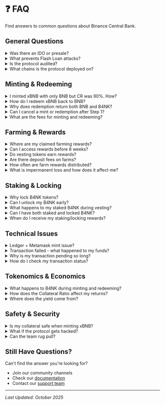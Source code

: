# ❓ FAQ

Find answers to common questions about Binance Central Bank.

## General Questions

<details>

<summary>Was there an IDO or presale?</summary>

BCB had no premine, IDO, ICO, VC allocation, or presale. All tokens are earned through participation in the protocol. This ensures fair distribution and aligns incentives between the team and community.

</details>

<details>

<summary>What prevents Flash Loan attacks?</summary>

Our 2-step minting and redemption mechanism requires separate transactions, making flash loan attacks impossible. Flash loans must be repaid within the same transaction they're borrowed, so attackers can't complete the two-step process needed to mint or redeem tokens.

Learn more in our [Flash Loan Protection](broken-reference) documentation.

</details>

<details>

<summary>Is the protocol audited?</summary>

Yes, our smart contracts have undergone professional security audits. We also maintain an active bug bounty program to continuously improve security. Check our website for current audit reports.

</details>

<details>

<summary>What chains is the protocol deployed on?</summary>

Currently, Binance Central Bank Protocol is deployed on Binance Smart Chain (BSC). We plan to expand to additional L1 ecosystems in the future as we introduce new synthetic assets.

</details>

## Minting & Redeeming

<details>

<summary>I minted xBNB with only BNB but CR was 90%. How?</summary>

The protocol automatically purchases the required BCB from the market using part of your BNB through the Zap feature. This provides a seamless user experience - you don't need to manually acquire BCB before minting.\
\
Step&#x73;**:**&#x20;

1. Provide BNB: you provide 1 BNB.

2) Automatic swap: Protocol automatically swaps (1 - CR) worth to BCB.&#x20;
3) Mint: Protocol mints BNBx using the correct ratio.

</details>

<details>

<summary>How do I redeem xBNB back to BNB?</summary>

You can redeem BNBX anytime through our redemption page. The amount you receive depends on the current Collateral Ratio.

**Example:** At 95% CR, redeeming 100 BNBX returns:

* 95 BNB
* 5 BNB worth of BCB

The redemption is a two-step process for security.

</details>

<details>

<summary>Why does redemption return both BNB and B4NK?</summary>

xBNB is backed by both BNB and B4NK based on the current Collateral Ratio. When you redeem, you receive both types of collateral in the same proportion that backs your xBNB.

If you want only BNB, you can sell the B4NK portion on a DEX after redemption.

</details>

<details>

<summary>Can I cancel a mint or redemption after Step 1?</summary>

No, once you've completed Step 1, you must complete Step 2 to receive your tokens or collateral. This is a security feature to prevent flash loan attacks. However, there's no time limit - you can complete Step 2 whenever you're ready.

</details>

<details>

<summary>What are the fees for minting and redeeming?</summary>

* **Minting Fee**: 0.50% of minted value
* **Redeeming Fee**: 0.50% of redeemed value

All fees are distributed to BCB stakers and lockers, creating value for protocol participants.

</details>

## Farming & Rewards

<details>

<summary>Where are my claimed farming rewards?</summary>

After claiming farm rewards, they automatically enter an 8-week vesting period. You can view them under "BCB in Vesting" on the Staking tab.

Important: Vesting BCB counts as staked and earns BNB platform fees during the vesting period.

</details>

<details>

<summary>Can I access rewards before 8 weeks?</summary>

Yes, but with a 50% penalty. You have two options:

* **Wait 8 weeks**: Receive 100% of your rewards
* **Claim early**: Receive 50% immediately, forfeit 50%

The 50% penalty is distributed to locked BCB holders as additional rewards.

</details>

<details>

<summary>Do vesting tokens earn rewards?</summary>

Yes! Vesting BCB automatically counts as staked and earns BNB platform fees. This means you're earning rewards on your rewards while they vest.

</details>

<details>

<summary>Are there deposit fees on farms?</summary>

No, there are no deposit fees on any of our farms. You can stake and unstake your LP tokens freely. The only protocol fees are on minting (0.50%) and redeeming (0.50%) BNBX.

</details>

<details>

<summary>How often are farm rewards distributed?</summary>

Farm rewards accumulate in real-time based on your share of the pool. You can claim them at any time, though they will enter the 8-week vesting period upon claiming.

</details>

<details>

<summary>What is impermanent loss and how does it affect me?</summary>

**BNBX/BNB Pool:** Minimal impermanent loss since BNBX maintains a 1:1 peg with BNB. This behaves similarly to a stablecoin pair.

**BCB/BNB Pool:** Standard impermanent loss risk since BCB price can fluctuate independently of BNB. However, farm rewards are designed to offset this risk.

</details>

## Staking & Locking

<details>

<summary>Why lock B4NK tokens?</summary>

Locked BCB earns additional rewards compared to staking:

* **Staking:** Earns BNB platform fees only
* **Locking:** Earns BNB platform fees PLUS BCB penalty fees

The 8-week lock commitment is rewarded with higher APR from the additional BCB revenue stream.

</details>

<details>

<summary>Can I unlock my B4NK early?</summary>

No, locked BCB cannot be withdrawn before the 8-week period ends. This is by design to ensure stability and reward long-term holders. Make sure you're comfortable with the lock duration before locking.

</details>

<details>

<summary>What happens to my staked B4NK during vesting?</summary>

Vesting BCB is automatically considered staked, so it earns BNB platform fees during the entire vesting period. You don't need to take any action - it happens automatically.

</details>

<details>

<summary>Can I have both staked and locked B4NK?</summary>

Yes! You can split your BCB holdings between:

* Some tokens staked (flexible, lower rewards)
* Some tokens locked (8 weeks, higher rewards)
* Some tokens in farms (earning emissions)

This allows you to balance liquidity needs with reward optimization.

</details>

<details>

<summary>When do I receive my staking/locking rewards?</summary>

Rewards are distributed at the end of each 7-day epoch (Monday to Sunday). After an epoch ends, rewards become available for claiming in the following epoch.

</details>

## Technical Issues

<details>

<summary>Ledger + Metamask mint issue?</summary>

If you're experiencing issues minting with Ledger + Metamask, enable "Display Contract Data (debug data)" in your Ledger device settings.

Open Ledger appOpen Binance Smart Chain app on Ledger.Go to SettingsGo to Settings.Enable display contract dataEnable "Display Contract Data".RetryTry minting again.

This resolves the "blind signing" error that some users encounter.

</details>

<details>

<summary>Transaction failed - what happened to my funds?</summary>

If a transaction fails:

* Your funds are safe and remain in your wallet
* You only lose the gas fee for the failed transaction
* Check error messages for details
* Common issues: insufficient gas, slippage too low, insufficient balance

If you completed Step 1 of minting/redeeming but Step 2 failed, your collateral is safely held in the contract. Simply retry Step 2.

</details>

<details>

<summary>Why is my transaction pending so long?</summary>

BSC transaction times depend on network congestion and gas price:

* **Low gas price:** Slower confirmation (5-30 seconds typical)
* **Standard gas price:** Normal confirmation (3-5 seconds typical)
* **High gas price:** Fast confirmation (1-3 seconds typical)

If stuck for more than 2 minutes, the transaction may have failed. Check BSCScan using your transaction hash.

</details>

<details>

<summary>How do I check my transaction status?</summary>

Copy tx hashCopy your transaction hash from Metamask.Visit BSCScanVisit BSCScan.com.Paste and searchPaste transaction hash in search.View statusView status: Success, Failed, or Pending.

You can also click on transaction notifications in Metamask to open BSCScan directly.

</details>

## Tokenomics & Economics

<details>

<summary>What happens to B4NK during minting and redeeming?</summary>

**During Minting:**

* BCB portion of collateral is burned
* Removes BCB from circulation
* Creates deflationary pressure when protocol grows

**During Redeeming:**

* New BCB is minted to return as collateral
* Adds BCB to circulation
* Creates inflationary pressure when protocol contracts

This dynamic supply mechanism balances BCB supply with protocol usage.

</details>

<details>

<summary>How does the Collateral Ratio affect my returns?</summary>

CR affects returns in several ways:

**Lower CR (e.g., 75%):**

* More BCB required for minting → Higher BCB demand
* Less BNB returned when redeeming → More BCB exposure
* Potentially better for BCB bulls

**Higher CR (e.g., 95%):**

* More BNB required for minting → Lower BCB demand
* More BNB returned when redeeming → Less BCB exposure
* Potentially better for BNB maxis

The CR adjusts automatically based on BNBX price, so you don't need to time it manually.

</details>

<details>

<summary>Where does the yield come from?</summary>

Protocol yield comes from multiple sources:

* **Minting fees (0.50%)** → Stakers and lockers
* **Redeeming fees (0.50%)** → Stakers and lockers
* **Early exit penalties (50%)** → Lockers only
* **Farm emissions** → Liquidity providers

All yield is generated from real protocol activity and user interactions.

</details>

## Safety & Security

<details>

<summary>Is my collateral safe when minting xBNB?</summary>

Yes, your collateral is secured in audited smart contracts. The two-step minting process and flash loan protection ensure that collateral can only be accessed through legitimate redemptions.

Key safety features:

* Time-locked collateral
* Flash loan protection
* Professional audits
* Bug bounty program
* Battle-tested mechanisms

</details>

<details>

<summary>What if the protocol gets hacked?</summary>

We've implemented multiple security measures:

* Battle Tested Contracts
* Flash loan protection mechanisms
* Two-step transaction processes
* Active bug bounty program ($50,000)
* Continuous security monitoring

While no protocol can guarantee 100% safety, we've implemented industry best practices to minimize risks.

</details>

<details>

<summary>Can the team rug pull?</summary>

No. The protocol is designed to be decentralised:

* No premine or team allocation
* Smart contracts are immutable for core functions
* Governance is controlled by BCB holders
* All fees go directly to users, not team
* Time-locked admin functions where needed

</details>

## Still Have Questions?

Can't find the answer you're looking for?

* Join our community channels
* Check our [documentation](broken-reference)
* Contact our [support team](broken-reference)

***

_Last Updated: October 2025_
